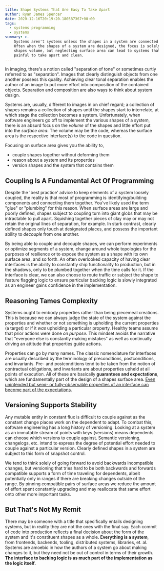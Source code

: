 ```yaml
---
title: Shape Systems That Are Easy To Take Apart
author: Ryan James Spencer
date: 2020-12-16T20:19:20.180587367+00:00
tags:
  - systems programming
  - systems
summary: >-
    Systems aren't systems unless the shapes in a system are connected together.
    Often when the shapes of a system are designed, the focus is solely on the
    shapes volume, but neglecting surface area can lead to systems that are
    painful to take apart and clean.
---
```


In imaging, there's a notion called "separation of tone" or sometimes curtly
referred to as "separation". Images that clearly distinguish objects from one
another possess this quality. Achieving clear tonal separation enables the
author of an image to put more effort into composition of the contained objects.
Separation and composition are also ways to think about system design.

Systems are, usually, different to images in on chief regard; a collection of
shapes remains a collection of shapes until the shapes start to interrelate, at
which stage the collection becomes a system. Unfortunately, when software
engineers go off to implement the various shapes of a system, there is an absurd
focus on the *volume* of the shapes and little effort put into the *surface
area*. The volume may be the code, whereas the surface area is the respective
interface(s) to the code in question.

Focusing on surface area gives you the ability to,

* couple shapes together without deforming them
* reason about a system and its properties
* version shapes and the system that contains them

## Coupling Is A Fundamental Act Of Programming

Despite the 'best practice' advice to keep elements of a system loosely coupled,
the reality is that most of programming is identifying/building components and
connecting them together. You've likely used the term "glue" or "plumbing" for
this reason. When surface areas are large and poorly defined, shapes subject to
coupling turn into giant globs that may be intractable to pull apart. Squishing
together pieces of clay may or may not retain the original lines of separation,
for example. In stark contrast, clearly defined shapes only touch at designated
places, and possess the important ability to *decouple* from one another.

By being able to couple and decouple shapes, we can perform experiments or
optimize segments of a system, change around whole topologies for the purposes
of resilience or to expose the system as a shape with its own surface area, and
so forth. An often overlooked capacity of having clear interfaces is the ability
to constantly ship functionality to production, but in the shadows, only to be
plumbed together when the time calls for it. If the interface is clear, we can
also choose to route traffic or subject the shape to feature flagging logic to
ensure particular backing logic is slowly integrated as an engineer gains
confidence in the implementation.

## Reasoning Tames Complexity

Systems ought to embody properties rather than being piecemeal creations. This
is because we can always judge the state of the system against the properties
and whether or not something is upholding the current properties (a target) or
if it *was* upholding a particular property. Healthy teams assume that prior
actions were done *on purpose*. This mindset avoids the narrative that "everyone
else is constantly making mistakes" as well as continually driving an attitude
that properties guide actions.

Properties can go by many names. The classic nomenclature for interfaces are
usually described by the terminology of preconditions, postconditions, and
invariants. Pre- and postconditions tend to be taken from the notion of
contractual obligations, and invariants are about properties upheld at all
points of execution. All of these are basically **guarantees and expectations**,
which are fundamentally part of the design of a shapes surface area. [Even
unintended but semi- or fully-observable properties of an interface can become
part of the expectations](https://www.hyrumslaw.com/).

## Versioning Supports Stability

Any mutable entity in constant flux is difficult to couple against as the
constant change places work on the dependent to adapt. To combat this, software
engineering has a long history of versioning. Looking at a system as an
immutable stream of points with keys (versions) means dependents can choose
which versions to couple against. Semantic versioning, changelogs, etc. intend
to express the degree of potential effort needed to couple against a particular
version. Clearly defined shapes in a system are subject to this form of snapshot
control.

We tend to think solely of going forward to avoid backwards incompatible
changes, but versioning that tries hard to be both backwards and forwards
compatible supports a form of time traveling for dependents, albeit potentially
only in ranges if there are breaking changes outside of the range. By pinning
compatible pairs of surface areas we reduce the amount of effort spent
constantly upgrading and may reallocate that same effort onto other more
important tasks.

## But That's Not My Remit

There may be someone with a title that specifically entails designing systems,
but in reality they are not the ones with the final say. Each commit of code
into production reflects a final decision about the form of the system and it's
constituent shapes as a whole. **Everything is a system**, from frontends,
backends, tooling, distributed systems, libraries, et. al. Systems are amoebic
in how the authors of a system go about making changes to it, but they need not
be out of control in terms of their growth. **The interface to backing logic is
as much part of the implementation as the logic itself**.
